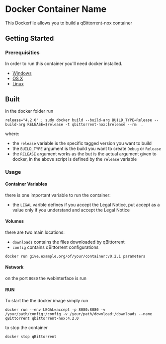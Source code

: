 # Docker Container Name

This Dockerfile allows you to build a qBittorrent-nox container

## Getting Started

### Prerequisities


In order to run this container you'll need docker installed.

* [Windows](https://docs.docker.com/windows/started)
* [OS X](https://docs.docker.com/mac/started/)
* [Linux](https://docs.docker.com/linux/started/)


## Built

in the docker folder run

```shell
release="4.2.0" ; sudo docker build --build-arg BUILD_TYPE=Release --build-arg RELEASE=$release -t qbittorrent-nox:$release --rm  .
```

where:

* the `release` variable is the specific tagged version you want to build
* the `BUILD_TYPE` argument is the build you want to create `Debug` or `Release`
* the `RELEASE` argument works as the but is the actual argument given to docker, in the above script is defined by the `release` variable


### Usage

#### Container Variables

there is one important variable to run the container:

* the `LEGAL` varible defines if you accept the Legal Notice, put accept as a value only if you understand and accept the Legal Notice

#### Volumes

there are two main locations:

* `downloads` contains the files downloaded by qBittorrent
* `config` contains qBittorrent configurations

```shell
docker run give.example.org/of/your/container:v0.2.1 parameters
```

#### Network

on the port `8080` the webinterface is run

#### RUN

To start the the docker image simply run

```shell
docker run --env LEGAL=accept -p 8080:8080 -v /your/path/config:/config -v /your/path/download:/downloads --name qBittorrent qbittorrent-nox:4.2.0
```

to stop the container

```shell
docker stop qBittorrent
```

